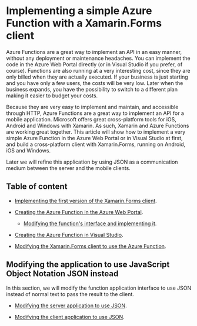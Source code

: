 # Implementing a simple Azure Function with a Xamarin.Forms client

Azure Functions are a great way to implement an API in an easy manner, without any deployment or maintenance headaches. You can implement the code in the Azure Web Portal directly (or in Visual Studio if you prefer, of course). Functions are also running at a very interesting cost, since they are only billed when they are actually executed. If your business is just starting and you have only a few users, the costs will be very low. Later when the business expands, you have the possibility to switch to a different plan making it easier to budget your costs.

Because they are very easy to implement and maintain, and accessible through HTTP, Azure Functions are a great way to implement an API for a mobile application. Microsoft offers great cross-platform tools for iOS, Android and Windows with Xamarin. As such, Xamarin and Azure Functions are working great together. This article will show how to implement a very simple Azure Function in the Azure Web Portal or in Visual Studio at first, and build a cross-platform client with Xamarin.Forms, running on Android, iOS and Windows. 

Later we will refine this application by using JSON as a communication medium between the server and the mobile clients.

## Table of content

- [Implementing the first version of the Xamarin.Forms client](./Doc/first-client.md).

- [Creating the Azure Function in the Azure Web Portal](./Doc/creating.md).

    - [Modifying the function's interface and implementing it](./Doc/implementing.md).

- [Creating the Azure Function in Visual Studio](./Doc/creating-vs.md).

- [Modifying the Xamarin.Forms client to use the Azure Function](./Doc/second-client.md).

## Modifying the application to use JavaScript Object Notation JSON instead

In this section, we will modify the function application interface to use JSON instead of normal text to pass the result to the client.

- [Modifying the server application to use JSON](./Doc/refactoring.md).

- [Modifying the client application to use JSON](./Doc/refactoring-client.md).

